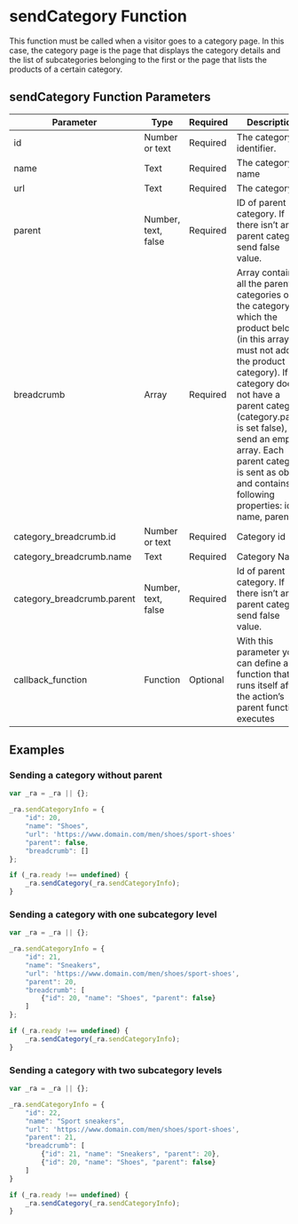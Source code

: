 # sendCategory Function

This function must be called when a visitor goes to a category page. In this case, the category page is the page that displays the category details and the list of subcategories belonging to the first or the page that lists the products of a certain category.

## sendCategory Function Parameters

|    **Parameter**    |    **Type**    |    **Required**    |    **Description**    |
|---|---|---|---|
|  id  |  Number or text  |  Required  |  The category identifier.  |
|	name	|	Text	|	Required	|	The category name	|
|	url	|	Text	|	Required	|	The category url	|
|	parent	|	Number, text, false	|	Required	|	ID of parent category. If there isn’t any parent category, send false value.	|
|	breadcrumb	|	Array	|	Required	|	Array containing all the parent categories of the category to which the product belongs (in this array you must not add the product category). If the category does not have a parent category (category.parent is set false), send an empty array. Each parent category is sent as object and contains the following properties: id, name, parent.	|
|	category_breadcrumb.id	|	Number or text	|	Required	|	Category id	|
|	category_breadcrumb.name	|	Text	|	Required	|	Category Name	|
|	category_breadcrumb.parent	|	Number, text, false	|	Required	|	Id of parent category. If there isn’t any parent category, send false value.	|
|	callback_function	|	Function	|	Optional	|	With this parameter you can define a function that runs itself after the action’s parent function executes	|

## Examples

### Sending a category without parent

```js
var _ra = _ra || {};

_ra.sendCategoryInfo = {
    "id": 20,
    "name": "Shoes",
    "url": 'https://www.domain.com/men/shoes/sport-shoes'
    "parent": false,
    "breadcrumb": [] 
};

if (_ra.ready !== undefined) {
    _ra.sendCategory(_ra.sendCategoryInfo);
}
```

### Sending a category with one subcategory level

```js	
var _ra = _ra || {};

_ra.sendCategoryInfo = {
    "id": 21,
    "name": "Sneakers",
    "url": 'https://www.domain.com/men/shoes/sport-shoes',
    "parent": 20,
    "breadcrumb": [
        {"id": 20, "name": "Shoes", "parent": false}
    ]
};

if (_ra.ready !== undefined) {
    _ra.sendCategory(_ra.sendCategoryInfo);
}
```

### Sending a category with two subcategory levels

```js	
var _ra = _ra || {};

_ra.sendCategoryInfo = {
    "id": 22,
    "name": "Sport sneakers",
    "url": 'https://www.domain.com/men/shoes/sport-shoes',
    "parent": 21,
    "breadcrumb": [
        {"id": 21, "name": "Sneakers", "parent": 20},
        {"id": 20, "name": "Shoes", "parent": false}
    ]
}

if (_ra.ready !== undefined) {
    _ra.sendCategory(_ra.sendCategoryInfo);
}
```

